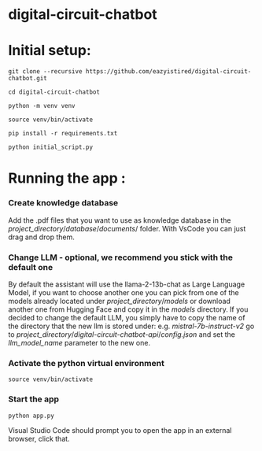 # digital-circuit-chatbot

# Initial setup:
``` git clone --recursive https://github.com/eazyistired/digital-circuit-chatbot.git ```

``` cd digital-circuit-chatbot ```

``` python -m venv venv ```

``` source venv/bin/activate ```

``` pip install -r requirements.txt ```

``` python initial_script.py ```

# Running the app :

### Create knowledge database

Add the .pdf files that you want to use as knowledge database in the *project_directory*/*database*/*documents*/ folder. With VsCode you can just drag and drop them.

### Change LLM - optional, we recommend you stick with the default one

By default the assistant will use the llama-2-13b-chat as Large Language Model, if you want to choose another one you can pick from one of the models already located under *project_directory*/*models* or download another one from Hugging Face and copy it in the *models* directory. If you decided to change the default LLM, you simply have to copy the name of the directory that the new llm is stored under: e.g. *mistral-7b-instruct-v2* go to *project_directory*/*digital-circuit-chatbot-api*/*config.json* and set the *llm_model_name* parameter to the new one.

### Activate the python virtual environment

```source venv/bin/activate```

### Start the app

``` python app.py ```

Visual Studio Code should prompt you to open the app in an external browser, click that.
